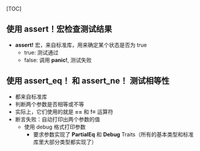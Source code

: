 
[TOC]

## 使用 assert！宏检查测试结果
- **assert!** 宏，来自标准库，用来确定某个状态是否为 true
  - true: 测试通过
  - false: 调用 **panic!**, 测试失败


## 使用 assert_eq！ 和 assert_ne！ 测试相等性
- 都来自标准库
- 判断两个参数是否相等或不等
- 实际上，它们使用的就是 **==** 和 **!=** 运算符
- 断言失败：自动打印出两个参数的值
  - 使用 debug 格式打印参数
    - 要求参数实现了 **PartialEq** 和 **Debug** Traits（所有的基本类型和标准库里大部分类型都实现了）


